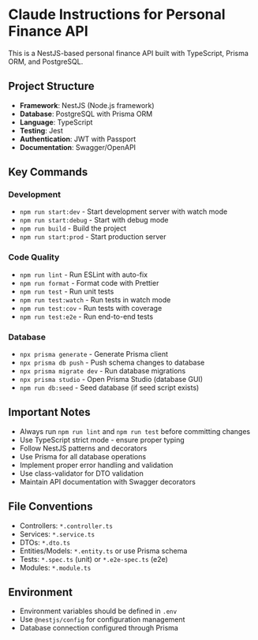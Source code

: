# Claude Instructions for Personal Finance API

This is a NestJS-based personal finance API built with TypeScript, Prisma ORM, and PostgreSQL.

## Project Structure
- **Framework**: NestJS (Node.js framework)
- **Database**: PostgreSQL with Prisma ORM
- **Language**: TypeScript
- **Testing**: Jest
- **Authentication**: JWT with Passport
- **Documentation**: Swagger/OpenAPI

## Key Commands

### Development
- `npm run start:dev` - Start development server with watch mode
- `npm run start:debug` - Start with debug mode
- `npm run build` - Build the project
- `npm run start:prod` - Start production server

### Code Quality
- `npm run lint` - Run ESLint with auto-fix
- `npm run format` - Format code with Prettier
- `npm run test` - Run unit tests
- `npm run test:watch` - Run tests in watch mode
- `npm run test:cov` - Run tests with coverage
- `npm run test:e2e` - Run end-to-end tests

### Database
- `npx prisma generate` - Generate Prisma client
- `npx prisma db push` - Push schema changes to database
- `npx prisma migrate dev` - Run database migrations
- `npx prisma studio` - Open Prisma Studio (database GUI)
- `npm run db:seed` - Seed database (if seed script exists)

## Important Notes
- Always run `npm run lint` and `npm run test` before committing changes
- Use TypeScript strict mode - ensure proper typing
- Follow NestJS patterns and decorators
- Use Prisma for all database operations
- Implement proper error handling and validation
- Use class-validator for DTO validation
- Maintain API documentation with Swagger decorators

## File Conventions
- Controllers: `*.controller.ts`
- Services: `*.service.ts`
- DTOs: `*.dto.ts`
- Entities/Models: `*.entity.ts` or use Prisma schema
- Tests: `*.spec.ts` (unit) or `*.e2e-spec.ts` (e2e)
- Modules: `*.module.ts`

## Environment
- Environment variables should be defined in `.env`
- Use `@nestjs/config` for configuration management
- Database connection configured through Prisma